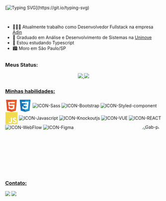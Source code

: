 [![Typing SVG](https://readme-typing-svg.demolab.com?font=Lora&weight=700&size=30&pause=1000&color=58A6FF&center=true&vCenter=true&width=1000&lines=Ol%C3%A1%2C+me+chamo+Gabriel!;Seja+Bem+vindo(a)!)](https://git.io/typing-svg)

<p align="center"><img src="https://komarev.com/ghpvc/?username=GabrielMA0&style=flat-square&color=blue" alt=""></p>

- 👨🏾‍💻 Atualmente trabalho como Desenvolvedor Fullstack na empresa [Adin](https://adin.com.br/home/#!)
- 📖 Graduado em Análise e Desenvolvimento de Sistemas na [Uninove](https://www.uninove.br)
- 💭 Estou estudando Typescript
- 🏙️ Moro em São Paulo/SP

##

### Meus Status:

<div align="center">
  <a href="https://github.com/GabrielMA0">
  <img height="130em" src="https://github-readme-stats.vercel.app/api?username=GabrielMA0&_icons=true&theme=tokyonight&include_all_commits=true&count_private=true"/>
  <img height="130em" src="https://github-readme-stats.vercel.app/api/top-langs/?username=GabrielMA0&layout=compact&langs_count=7&theme=tokyonight"/>
</div>
  
  ##

### Minhas habilidades:

<span style="display: inline-block;">
  <img align="center" alt="ICON-HTML" title="HTML" height="40" width="40" src="https://raw.githubusercontent.com/devicons/devicon/master/icons/html5/html5-original.svg">
  <img align="center" alt="ICON-CSS" title="CSS" height="40" width="40" src="https://raw.githubusercontent.com/devicons/devicon/master/icons/css3/css3-original.svg">
  <img align="center" alt="ICON-Sass" title="SASS" height="40" width="40" src="https://cdn-icons-png.flaticon.com/512/5968/5968358.png" />
  <img align="center" alt="ICON-Bootstrap" title="Bootstrap" height="40" width="40" src="https://cdn.jsdelivr.net/gh/devicons/devicon/icons/bootstrap/bootstrap-original-wordmark.svg" />
  <img align="center" alt="ICON-Styled-component" title="Styled-component" height="40" width="40" src="https://miro.medium.com/v2/resize:fit:720/format:webp/1*N0XV3gco7Ed4brMoxwdjVg.png" />
  <img align="center" alt="ICON-Javascript" title="Javascript" height="40" width="40" src="https://raw.githubusercontent.com/devicons/devicon/master/icons/javascript/javascript-plain.svg">
  <img align="center" alt="ICON-Javascript" title="Nodejs" height="40" width="40" src="https://img.icons8.com/?size=256&id=54087&format=png">
  <img align="center" alt="ICON-Knockoutjs" title="Knockoutjs" height="40" width="40" src="https://rohithpr.com/images/knockout.png">
  <img align="center" alt="ICON-VUE" title="Vue" height="30" width="30"src="https://upload.wikimedia.org/wikipedia/commons/9/95/Vue.js_Logo_2.svg" />
  <img align="center" alt="ICON-REACT" title="React" height="30" width="40"src="https://cdn.jsdelivr.net/gh/devicons/devicon/icons/react/react-original-wordmark.svg" />
  <img align="center" alt="ICON-WebFlow" title="Webflow" height="40" width="40" src="https://img.icons8.com/?size=512&id=ktrJ12qa5f65&format=png" />
  <img align="center" alt="ICON-Figma" title="Figma" height="40" width="40" src="https://static-00.iconduck.com/assets.00/apps-figma-icon-1024x1024-cb4t8vyj.png" />
  <img align="right" alt="Gab-pic" height="150" style="border-radius:50px;" src="https://anyforsoft.com/static/a2da834e20a93f2114281a1174296b58/17.gif">   
</span>
  
  ##
  
  ### Contato:
  
  <div> 
  <a href = "mailto:moreira.araujo99@gmail.com"><img src="https://img.shields.io/badge/-Gmail-%23333?style=for-the-badge&logo=gmail&logoColor=white" target="_blank"></a>
  <a href="https://www.linkedin.com/in/gabriel-m-araujo/" target="_blank"><img src="https://img.shields.io/badge/-LinkedIn-%230077B5?style=for-the-badge&logo=linkedin&logoColor=white" target="_blank"></a> 
 
  </div>
